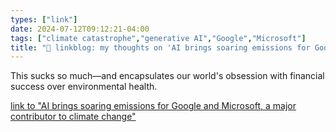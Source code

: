 ```yaml
---
types: ["link"]
date: 2024-07-12T09:12:21-04:00
tags: ["climate catastrophe","generative AI","Google","Microsoft"]
title: "🔗 linkblog: my thoughts on 'AI brings soaring emissions for Google and Microsoft, a major contributor to climate change'"
---
```

This sucks so much—and encapsulates our world's obsession with financial success over environmental health.

[link to "AI brings soaring emissions for Google and Microsoft, a major contributor to climate change"](https://www.npr.org/2024/07/12/g-s1-9545/ai-brings-soaring-emissions-for-google-and-microsoft-a-major-contributor-to-climate-change)
